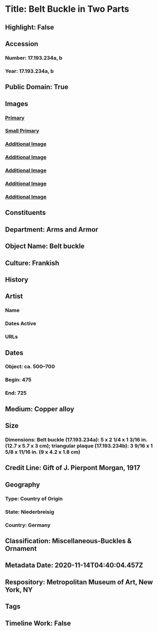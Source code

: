 # Title: Belt Buckle in Two Parts
## Highlight: False
## Accession
### Number: 17.193.234a, b
### Year: 17.193.234a, b
## Public Domain: True
## Images
### [Primary](https://images.metmuseum.org/CRDImages/aa/original/DP30094_17.193.234A.jpg)
### [Small Primary](https://images.metmuseum.org/CRDImages/aa/web-large/DP30094_17.193.234A.jpg)
### [Additional Image](https://images.metmuseum.org/CRDImages/aa/original/DP30093.jpg)
### [Additional Image](https://images.metmuseum.org/CRDImages/aa/original/sf17-193-234bs2.jpg)
### [Additional Image](https://images.metmuseum.org/CRDImages/aa/original/sf17-193-234bs3.jpg)
### [Additional Image](https://images.metmuseum.org/CRDImages/aa/original/sf17-193-234as3.jpg)
### [Additional Image](https://images.metmuseum.org/CRDImages/aa/original/sf17-193-234abs1.jpg)
## Constituents
## Department: Arms and Armor
## Object Name: Belt buckle
## Culture: Frankish
## History
## Artist
### Name
### Dates Active
### URLs
## Dates
### Object: ca. 500–700
### Begin: 475
### End: 725
## Medium: Copper alloy
## Size
### Dimensions: Belt buckle (17.193.234a): 5 x 2 1/4 x 1 3/16 in. (12.7 x 5.7 x 3 cm); triangular plaque (17.193.234b): 3 9/16 x 1 5/8 x 11/16 in. (9 x 4.2 x 1.8 cm)
## Credit Line: Gift of J. Pierpont Morgan, 1917
## Geography
### Type: Country of Origin
### State: Niederbreisig
### Country: Germany
## Classification: Miscellaneous-Buckles & Ornament
## Metadata Date: 2020-11-14T04:40:04.457Z
## Respository: Metropolitan Museum of Art, New York, NY
## Tags
## Timeline Work: False